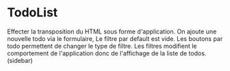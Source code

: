 # TodoList

Effecter la transposition du HTML sous forme d'application.
On ajoute une nouvelle todo via le formulaire,
Le filtre par default est vide.
Les boutons par todo permettent de changer le type de filtre.
Les filtres modifient le comportement de l'application donc de l'affichage de la liste de todos. (sidebar)